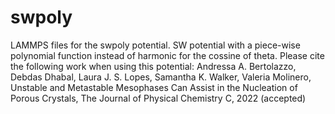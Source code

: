 # swpoly
LAMMPS files for the swpoly potential. SW potential with a piece-wise polynomial function instead of harmonic for the cossine of theta.
Please cite the following work when using this potential:
Andressa A. Bertolazzo, Debdas Dhabal, Laura J. S. Lopes, Samantha K. Walker, Valeria Molinero, Unstable and Metastable Mesophases Can Assist in the Nucleation of Porous Crystals, The Journal of Physical Chemistry C, 2022 (accepted)
